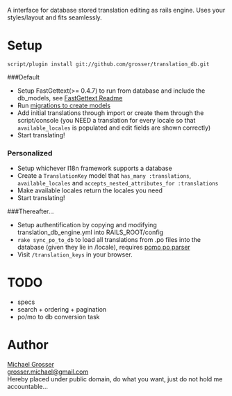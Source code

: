 A interface for database stored translation editing as rails engine.
Uses your styles/layout and fits seamlessly.  

Setup
=====
    script/plugin install git://github.com/grosser/translation_db.git

###Default
 - Setup FastGettext(>= 0.4.7) to run from database and include the db_models, see [FastGettext Readme](http://github.com/grosser/fast_gettext)
 - Run [migrations to create models](http://github.com/grosser/fast_gettext/blob/master/examples/db/migration.rb)
 - Add initial translations through import or create them through the script/console (you NEED a translation for every locale so that `available_locales` is populated and edit fields are shown correctly)
 - Start translating!

### Personalized
 - Setup whichever I18n framework supports a database
 - Create a `TranslationKey` model that `has_many :translations`, `available_locales` and `accepts_nested_attributes_for :translations`
 - Make available locales return the locales you need
 - Start translating!

###Thereafter...
 - Setup authentification by copying and modifying translation_db_engine.yml into RAILS_ROOT/config
 - `rake sync_po_to_db` to load all translations from .po files into the database (given they lie in /locale), requires [pomo po parser](http://github.com/grosser/pomo)
 - Visit `/translation_keys` in your browser.

TODO
====
 - specs
 - search + ordering + pagination
 - po/mo to db conversion task

Author
======
[Michael Grosser](http://pragmatig.wordpress.com)  
grosser.michael@gmail.com  
Hereby placed under public domain, do what you want, just do not hold me accountable...
